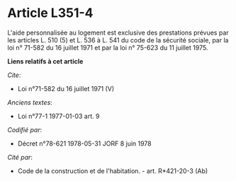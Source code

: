 # Article L351-4

L'aide personnalisée au logement est exclusive des prestations prévues par les articles L. 510 (5) et L. 536 à L. 541 du code
de la sécurité sociale, par la loi n° 71-582 du 16 juillet 1971 et par la loi n° 75-623 du 11 juillet 1975.

**Liens relatifs à cet article**

_Cite_:

  - Loi n°71-582 du 16 juillet 1971 (V)

_Anciens textes_:

  - Loi n°77-1 1977-01-03 art. 9

_Codifié par_:

  - Décret n°78-621 1978-05-31 JORF 8 juin 1978

_Cité par_:

  - Code de la construction et de l'habitation. - art. R*421-20-3 (Ab)
